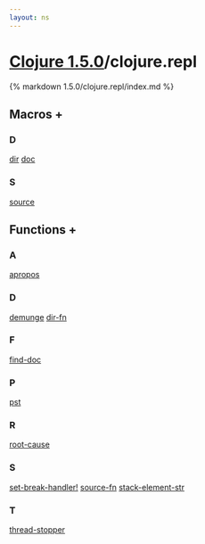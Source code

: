 ```yaml
---
layout: ns
---
```

# [Clojure 1.5.0](../)/clojure.repl

{% markdown 1.5.0/clojure.repl/index.md %}



## Macros <a id="mf">+</a>

<div id="macros" markdown="1">

### D
[dir](./dir/)
[doc](./doc/)

### S
[source](./source/)

</div>


## Functions <a id="ff">+</a>

<div id="fns" markdown="1">

### A
[apropos](./apropos/)

### D
[demunge](./demunge/)
[dir-fn](./dir_DASH_fn/)

### F
[find-doc](./find_DASH_doc/)

### P
[pst](./pst/)

### R
[root-cause](./root_DASH_cause/)

### S
[set-break-handler!](./set_DASH_break_DASH_handler_BANG/)
[source-fn](./source_DASH_fn/)
[stack-element-str](./stack_DASH_element_DASH_str/)

### T
[thread-stopper](./thread_DASH_stopper/)

</div>


